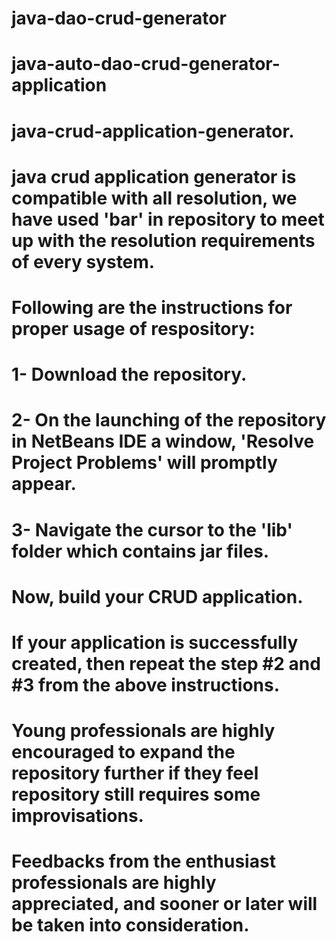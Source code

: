 # java-dao-crud-generator
# java-auto-dao-crud-generator-application
# java-crud-application-generator.
# java crud application generator is compatible with all resolution, we have used 'bar' in repository to meet up with the resolution requirements of every system.
# Following are the instructions for proper usage of respository:
# 1- Download the repository.
# 2- On the launching of the repository in NetBeans IDE a window, 'Resolve Project Problems' will promptly appear.
# 3- Navigate the cursor to the 'lib' folder which contains jar files.
# Now, build your CRUD application.
# If your application is successfully created, then repeat the step #2 and #3 from the above instructions.
# Young professionals are highly encouraged to expand the repository further if they feel repository still requires some improvisations.
# Feedbacks from the enthusiast professionals are highly appreciated, and sooner or later will be taken into consideration.

